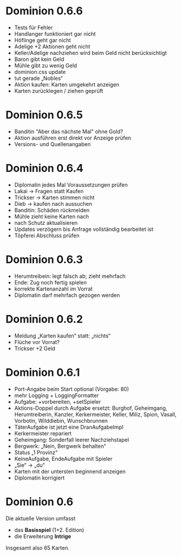 # Dominion 0.6.6

* Tests für Fehler
* Handlanger funktioniert gar nicht
* Höflinge geht gar nicht
* Adelige +2 Aktionen geht nicht
* Keller/Adelige nachziehen wird beim Geld nicht berücksichtigt
* Baron gibt kein Geld
* Mühle gibt zu wenig Geld
* dominion.css update
* tut gerade „Nobles“
* Aktion kaufen: Karten umgekehrt anzeigen
* Karten zurücklegen / ziehen geprüft


# Dominion 0.6.5

* Banditin "Aber das nächste Mal" ohne Gold?
* Aktion ausführen erst direkt vor Anzeige prüfen
* Versions- und Quellenangaben


# Dominion 0.6.4

* Diplomatin jedes Mal Voraussetzungen prüfen
* Lakai -> Fragen statt Kaufen
* Trickser -> Karten stimmen nicht
* Dieb -> kaufen nach aussuchen
* Banditin: Schäden rückmelden
* Mühle zieht keine Karten nach
* nach Schutz aktualisieren
* Updates verzögern bis Anfrage vollständig bearbeitet ist
* Töpferei Abschluss prüfen


# Dominion 0.6.3

* Herumtreibein: legt falsch ab; zieht mehrfach
* Ende: Zug noch fertig spielen
* korrekte Kartenanzahl im Vorrat
* Diplomatin darf mehrfach gezogen werden


# Dominion 0.6.2

* Meldung „Karten kaufen“ statt: „nichts“
* Flüche vor Vorrat?
* Trickser +2 Geld


# Dominion 0.6.1

* Port-Angabe beim Start optional (Vorgabe: 80)
* mehr Logging + LoggingFormatter
* Aufgabe: +vorbereiten, +setSpieler
* Aktions-Doppel durch Aufgabe ersetzt: Burghof, Geheimgang, Herumtreiberin, Kanzler, Kerkermeister, Keller, Miliz, Spion, Vasall, Vorbotin, Wilddiebin, Wunschbrunnen
* TäterAufgabe ist jetzt eine DranAufgabeImpl
* Kerkermeister repariert
* Geheimgang: Sonderfall leerer Nachziehstapel
* Bergwerk: „Nein, Bergwerk behalten“
* Status „1 Provinz“
* KeineAufgabe, EndeAufgabe mit Spieler
* „Sie“ -> „du“
* Karten mit der untersten beginnend anzeigen
* Diplomatin korrigiert


# Dominion 0.6

Die aktuelle Version umfasst
* das **Basisspiel** (1+2. Edition)
* die Erweiterung **Intrige**

Insgesamt also 65 Karten.